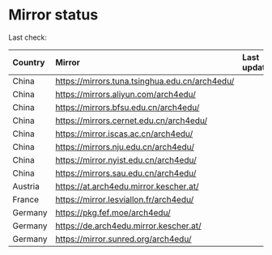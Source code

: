 <script src="./time.js"></script>
# Mirror status
Last check: <script type="text/javascript">localize(1700695092.0433164);</script>

|Country|Mirror|Last update|
|:------|:-----|:----------|
|China|https://mirrors.tuna.tsinghua.edu.cn/arch4edu/|<script type="text/javascript">localize(1700677914);</script>|
|China|https://mirrors.aliyun.com/arch4edu/|<script type="text/javascript">localize(1700677914);</script>|
|China|https://mirrors.bfsu.edu.cn/arch4edu/|<script type="text/javascript">localize(1700677914);</script>|
|China|https://mirrors.cernet.edu.cn/arch4edu/|<script type="text/javascript">localize(1700677914);</script>|
|China|https://mirror.iscas.ac.cn/arch4edu/|<script type="text/javascript">localize(1700634820);</script>|
|China|https://mirrors.nju.edu.cn/arch4edu/|<script type="text/javascript">localize(1700591629);</script>|
|China|https://mirror.nyist.edu.cn/arch4edu/|<script type="text/javascript">localize(1700677914);</script>|
|China|https://mirrors.sau.edu.cn/arch4edu/|<script type="text/javascript">localize(1700677914);</script>|
|Austria|https://at.arch4edu.mirror.kescher.at/|<script type="text/javascript">localize(1700677914);</script>|
|France|https://mirror.lesviallon.fr/arch4edu/|<script type="text/javascript">localize(1700677914);</script>|
|Germany|https://pkg.fef.moe/arch4edu/|<script type="text/javascript">localize(1700677914);</script>|
|Germany|https://de.arch4edu.mirror.kescher.at/|<script type="text/javascript">localize(1700677914);</script>|
|Germany|https://mirror.sunred.org/arch4edu/|<script type="text/javascript">localize(1700677914);</script>|

<script src="./tablefilter/tablefilter.js"></script>
<script src="./table.js"></script>